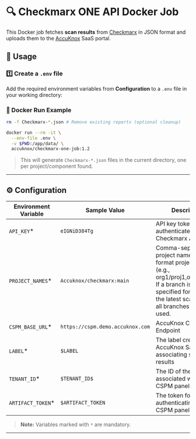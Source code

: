 # 🔍 Checkmarx ONE API Docker Job

This Docker job fetches **scan results** from [Checkmarx](https://www.checkmarx.com/) in JSON format and uploads them to the [AccuKnox](https://accuknox.com) SaaS portal.

## 🚀 Usage

### 1️⃣ Create a `.env` file
Add the required environment variables from **Configuration**  to a `.env` file in your working directory:

### 🐳 Docker Run Example

```bash
rm -f Checkmarx-*.json # Remove existing reports (optional cleanup)

docker run --rm -it \
  --env-file .env \
  -v $PWD:/app/data/ \
  accuknox/checkmarx-one-job:1.2
```

> This will generate `Checkmarx-*.json` files in the current directory, one per project/component found.

---

## ⚙️ Configuration

| Environment Variable | Sample Value                             | Description                                          |
|----------------------|------------------------------------------|------------------------------------------------------|
| `API_KEY`*           | `eIGNiD384Tg`                            | API key token to authenticate with Checkmarx API     |
| `PROJECT_NAMES`*     | `Accuknox/checkmarx:main`                | Comma-separated project names in format project:branch (e.g., org1/proj1,org2/proj2). If a branch is not specified for a project, the latest scan across all branches will be used.                  |
| `CSPM_BASE_URL`\*    | `https://cspm.demo.accuknox.com`         | AccuKnox CSPM API Endpoint                               |
| `LABEL`\*            | `$LABEL `                                | The label created in AccuKnox SaaS for associating scan results |
| `TENANT_ID`\*        | `$TENANT_ID$`                            |  The ID of the tenant associated with the CSPM panel   |
| `ARTIFACT_TOKEN`\*   | `$ARTIFACT_TOKEN`                        | The token for authenticating with the CSPM panel |

> **Note:** Variables marked with `*` are mandatory.

---
